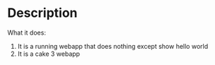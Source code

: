 Description
==========

What it does:
1. It is a running webapp that does nothing except show hello world
2. It is a cake 3 webapp



